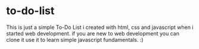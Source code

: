 ﻿# to-do-list

This is just a simple To-Do List i created with html, css and javascript when i started web development. if you are new to web development you can clone it use it to learn simple javascript fundamentals. :)
